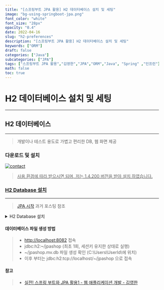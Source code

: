 ```yaml
---
title: "[스프링부트 JPA 활용] H2 데이터베이스 설치 및 세팅"
image: "bg-using-springboot-jpa.png"
font_color: "white"
font_size: "28px"
opacity: "0.4"
date: 2022-04-16
slug: "h2-preferences"
description: "[스프링부트 JPA 활용] H2 데이터베이스 설치 및 세팅"	
keywords: ["ORM"]
draft: false
categories: ["Java"]
subcategories: ["JPA"]
tags: ["스프링부트 JPA 활용","김영한","JPA","ORM","Java", "Spring" ,"인프런"]
math: false
toc: true
---
```



# H2 데이터베이스 설치 및 세팅
-------------------------------

## H2 데이터베이스
-------------------------------
> 개발이나 테스트 용도로 가볍고 편리한 DB, 웹 화면 제공

### 다운로드 및 설치
> <a href="http://h2database.com">

![contact](/images/develop/backend/using-springboot-jpa/h2-preferences/img-001.png)

> 사용 환경에 따라 받으시면 되며, 저는 1.4.200 버전을 받아 설치 하였습니다.

### H2 Database 설치
-------------

> <a href="https://offetuoso.github.io/blog/develop/backend/orm-jpa-basic/start-jpa/">JPA 시작</a> 과거 포스팅 참조

<details title="펼치기/숨기기">
 	<summary> H2 Database 설치 </summary>

> <a href="https://www.h2database.com/html/main.html">H2 홈페이지</a>에서 OS에 맞는 설치 파일을 다운로드한다.

![contact](/images/develop/backend/orm-jpa-basic/start-jpa/img-001.png)


> C:\Program Files (x86)\H2\bin\h2.bat 실행


![contact](/images/develop/backend/orm-jpa-basic/start-jpa/img-002.png)

![contact](/images/develop/backend/orm-jpa-basic/start-jpa/img-003.png)

![contact](/images/develop/backend/orm-jpa-basic/start-jpa/img-004.png)

![contact](/images/develop/backend/orm-jpa-basic/start-jpa/img-005.png)

> jdbc:h2:~/jpashop (최초 1회, 세션키 유지한 상태로 실행)

> 이후 부터는 jdbc:h2:tcp://localhost/~/jpashop 으로 접속

![contact](/images/develop/backend/orm-jpa-basic/start-jpa/img-006.png)

> http://localhost:8082/login.jsp 에서 연결버튼 클릭

![contact](/images/develop/backend/orm-jpa-basic/start-jpa/img-007.png)

</details> 

#### 데이터베이스 파일 생성 방법
> - <a href="http://localhost:8082">http://localhost:8082</a> 접속
> - jdbc:h2:~/jpashop 
>	(최초 1회, 세션키 유지한 상태로 실행)
> - ~/jpashop.mv.db 파일 생성 확인
>	(C:\Users\UserId\에 위치) 
> - 이후 부터는 jdbc:h2:tcp://localhost/~/jpashop 으로 접속



#### 참고
> - <a href="https://www.inflearn.com/course/%EC%8A%A4%ED%94%84%EB%A7%81%EB%B6%80%ED%8A%B8-JPA-%ED%99%9C%EC%9A%A9-1">실전! 스프링 부트와 JPA 활용1 - 웹 애플리케이션 개발 - 김영한</a>
